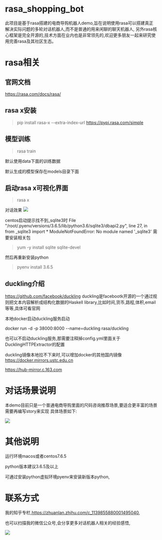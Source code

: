 # rasa_shopping_bot
此项目是基于rasa搭建的电商导购机器人demo,旨在说明使用rasa可以搭建真正解决实际问题的多轮对话机器人,而不是普通的用来闲聊的聊天机器人,
另外rasa核心框架是完全开源的,技术方面在业内也是非常领先的,欢迎更多朋友一起来研究使用完善rasa及其社区生态。

# rasa相关

## 官网文档

https://rasa.com/docs/rasa/

## rasa x安装

>pip install rasa-x --extra-index-url https://pypi.rasa.com/simple

## 模型训练
>rasa train

默认使用data下面的训练数据

默认生成的模型保存在models目录下面

## 启动rasa x可视化界面
>rasa x

对话效果
![](shopping.jpg)

centos启动提示找不到_sqlite3时
File "/root/.pyenv/versions/3.6.5/lib/python3.6/sqlite3/dbapi2.py", line 27, in <module>
    from _sqlite3 import *
ModuleNotFoundError: No module named '_sqlite3'
需要安装相关包

>yum -y install sqlite sqlite-devel

然后再重新安装python

>pyenv install 3.6.5

## duckling介绍
https://github.com/facebook/duckling
duckling是facebootk开源的一个通过规则把文本内容解析成结构化数据的Haskell library,比如时间,货币,路程,体积,email等等,具体可看官网


本地docker启动duckling服务启动

docker run -d -p 38000:8000 --name=duckling rasa/duckling

也可以不启动duckling服务,那需要注释掉config.yml里面关于DucklingHTTPExtractor的配置


duckling镜像本地拉不下来时,可以增加docker的其他国内镜像
https://docker.mirrors.ustc.edu.cn

https://hub-mirror.c.163.com



# 对话场景说明

本demo目前只是一个普通电商导购里面的尺码咨询推荐场景,要适合更丰富的场景需要再编写story来实现
具体场景如下:

![](story.png)


# 其他说明

运行环境macos或者centos7.6.5

python版本建议3.6.5及以上

可通过安装python虚拟环境pyenv来安装新版本python,

# 联系方式

我的知乎专栏,https://zhuanlan.zhihu.com/c_1139855880001495040,

也可以扫描我的微信公众号,会分享更多对话机器人相关的经验感悟,

![](weixin.jpg)